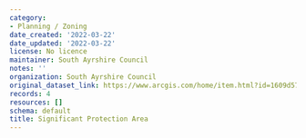 ```yaml
---
category:
- Planning / Zoning
date_created: '2022-03-22'
date_updated: '2022-03-22'
license: No licence
maintainer: South Ayrshire Council
notes: ''
organization: South Ayrshire Council
original_dataset_link: https://www.arcgis.com/home/item.html?id=1609d57bcd174191bffdeef19541fe1c
records: 4
resources: []
schema: default
title: Significant Protection Area
---
```

